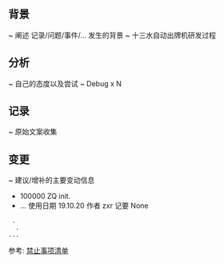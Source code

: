 
## 背景
~ 阐述 记录/问题/事件/... 发生的背景
~ 十三水自动出牌机研发过程

## 分析
~ 自己的态度以及尝试
~ Debug x N

## 记录
~ 原始文案收集

## 变更
~ 建议/增补的主要变动信息

- 100000 ZQ init.
- ... 使用日期 19.10.20 作者 zxr 记要 None 



```
 .
  .
...
```
参考: [禁止事项清单](https://github.com/GC4WP/common/wiki/HbNotDoIt)

